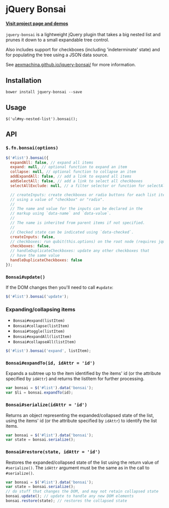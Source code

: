 # jQuery Bonsai

#### [Visit project page and demos](http://aexmachina.info/jquery-bonsai)

`jquery-bonsai` is a lightweight jQuery plugin that takes a big nested list and prunes it down to a small expandable 
tree control.

Also includes support for checkboxes (including 'indeterminate' state) and for populating the tree using a JSON data source.

See [aexmachina.github.io/jquery-bonsai/](http://aexmachina.github.io/jquery-bonsai/) for more information.

## Installation

```
bower install jquery-bonsai --save
```

## Usage

```
$('ul#my-nested-list').bonsai();
```

## API

### `$.fn.bonsai(options)`

```js
$('#list').bonsai({
  expandAll: false, // expand all items
  expand: null, // optional function to expand an item
  collapse: null, // optional function to collapse an item
  addExpandAll: false, // add a link to expand all items
  addSelectAll: false, // add a link to select all checkboxes
  selectAllExclude: null, // a filter selector or function for selectAll

  // createInputs: create checkboxes or radio buttons for each list item
  // using a value of "checkbox" or "radio".
  //
  // The name and value for the inputs can be declared in the
  // markup using `data-name` and `data-value`.
  //
  // The name is inherited from parent items if not specified.
  //
  // Checked state can be indicated using `data-checked`.
  createInputs: false,
  // checkboxes: run qubit(this.options) on the root node (requires jquery.qubit)
  checkboxes: false,
  // handleDuplicateCheckboxes: update any other checkboxes that
  // have the same value
  handleDuplicateCheckboxes: false
});
```

### `Bonsai#update()`

If the DOM changes then you'll need to call `#update`:

```js
$('#list').bonsai('update');
```

### Expanding/collapsing items

- `Bonsai#expand(listItem)`
- `Bonsai#collapse(listItem)`
- `Bonsai#toggle(listItem)`
- `Bonsai#expandAll(listItem)`
- `Bonsai#collapseAll(listItem)`

```js
$('#list').bonsai('expand', listItem);
```

### `Bonsai#expandTo(id, idAttr = 'id')`

Expands a subtree up to the item identified by the items' id (or the attribute specified by `idAttr`) 
and returns the listItem for further processing.

```js
var bonsai = $('#list').data('bonsai');
var $li = bonsai.expandTo(id);
```

### `Bonsai#serialize(idAttr = 'id')`

Returns an object representing the expanded/collapsed state of the list, using the items' id 
(or the attribute specified by `idAttr`) to identify the list items.

```js
var bonsai = $('#list').data('bonsai');
var state = bonsai.serialize();
```

### `Bonsai#restore(state, idAttr = 'id')`

Restores the expanded/collapsed state of the list using the return value of `#serialize()`. 
The `idAttr` argument must be the same as in the call to `#serialize()`.

```js
var bonsai = $('#list').data('bonsai');
var state = bonsai.serialize();
// do stuff that changes the DOM, and may not retain collapsed state
bonsai.update(); // update to handle any new DOM elements
bonsai.restore(state); // restores the collapsed state
```
